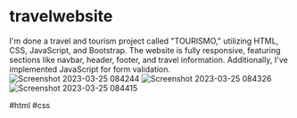 # travelwebsite
I'm done a travel and tourism project called "TOURISMO," utilizing HTML, CSS, JavaScript, and Bootstrap. The website is fully responsive, featuring sections like navbar, header, footer, and travel information. Additionally, I've implemented JavaScript for form validation. 
![Screenshot 2023-03-25 084244](https://github.com/Tirthp1/travelwebsite/assets/100027931/3ce1d5ec-9efc-4de2-9827-af37953ef3b6)
![Screenshot 2023-03-25 084326](https://github.com/Tirthp1/travelwebsite/assets/100027931/001e52bc-5529-4b01-8d3e-ec4a5d0558f7)
![Screenshot 2023-03-25 084415](https://github.com/Tirthp1/travelwebsite/assets/100027931/a518cbd3-39b4-4b84-9422-ebba7cf6d055)


#html #css
